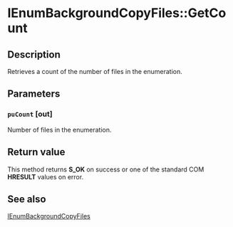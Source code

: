 # IEnumBackgroundCopyFiles::GetCount

## Description

Retrieves a count of the number of files in the enumeration.

## Parameters

### `puCount` [out]

Number of files in the enumeration.

## Return value

This method returns **S_OK** on success or one of the standard COM **HRESULT** values on error.

## See also

[IEnumBackgroundCopyFiles](https://learn.microsoft.com/windows/desktop/api/bits/nn-bits-ienumbackgroundcopyfiles)